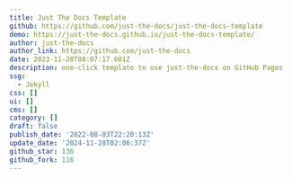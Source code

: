```yaml
---
title: Just The Docs Template
github: https://github.com/just-the-docs/just-the-docs-template
demo: https://just-the-docs.github.io/just-the-docs-template/
author: just-the-docs
author_link: https://github.com/just-the-docs
date: 2023-11-28T08:07:17.601Z
description: one-click template to use just-the-docs on GitHub Pages
ssg:
  - Jekyll
css: []
ui: []
cms: []
category: []
draft: false
publish_date: '2022-08-03T22:20:13Z'
update_date: '2024-11-28T02:06:37Z'
github_star: 136
github_fork: 116
---
```

